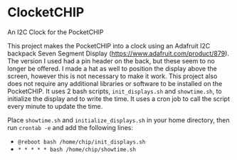 # ClocketCHIP
An I2C Clock for the PocketCHIP

This project makes the PocketCHIP into a clock using an Adafruit I2C backpack Seven Segment Display (https://www.adafruit.com/product/879). The version I used had a pin header on the back, but these seem to no longer be offered. I made a hat as well to position the display above the screen, however this is not necessary to make it work. This project also does not require any additional libraries or software to be installed on the PocketCHIP. It uses 2 bash scripts, `init_displays.sh` and `showtime.sh`, to initialize the display and to write the time. It uses a cron job to call the script every minute to update the time.

Place `showtime.sh` and `initialize_displays.sh` in your home directory, then run `crontab -e` and add the following lines:

- `@reboot bash /home/chip/init_displays.sh`
- `* * * * * bash /home/chip/showtime.sh`
